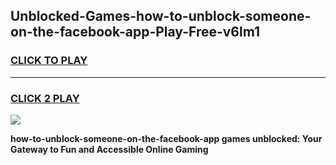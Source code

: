 
## Unblocked-Games-how-to-unblock-someone-on-the-facebook-app-Play-Free-v6lm1
<h3>
<a href="https://premium76.site?title=how-to-unblock-someone-on-the-facebook-app&ref=10A">CLICK TO PLAY</a></h3>
<hr>

<h3>
<a href="https://premium76.site?title=how-to-unblock-someone-on-the-facebook-app&ref=10A">CLICK 2 PLAY</a>
  
</h3>

<a href="https://premium76.site?title=how-to-unblock-someone-on-the-facebook-app&ref=10A"><img src="https://clearcache.store/games.png"></a>


**how-to-unblock-someone-on-the-facebook-app games unblocked: Your Gateway to Fun and Accessible Online Gaming**
